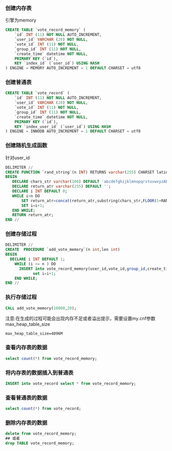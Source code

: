 
### 创建内存表
引擎为memory
```sql
CREATE TABLE `vote_record_memory` (
    `id` INT (11) NOT NULL AUTO_INCREMENT,  
    `user_id` VARCHAR (20) NOT NULL,  
    `vote_id` INT (11) NOT NULL,  
    `group_id` INT (11) NOT NULL,  
    `create_time` datetime NOT NULL,  
    PRIMARY KEY (`id`),  
    KEY `index_id` (`user_id`) USING HASH  
) ENGINE = MEMORY AUTO_INCREMENT = 1 DEFAULT CHARSET = utf8
```

### 创建普通表
```sql
CREATE TABLE `vote_record` (  
    `id` INT (11) NOT NULL AUTO_INCREMENT,  
    `user_id` VARCHAR (20) NOT NULL,  
    `vote_id` INT (11) NOT NULL,  
    `group_id` INT (11) NOT NULL,  
    `create_time` datetime NOT NULL,  
    PRIMARY KEY (`id`),  
    KEY `index_user_id` (`user_id`) USING HASH  
) ENGINE = INNODB AUTO_INCREMENT = 1 DEFAULT CHARSET = utf8
```

### 创建随机生成函数
针对user_id
```sql
DELIMITER //
CREATE FUNCTION `rand_string`(n INT) RETURNS varchar(255) CHARSET latin1
BEGIN
   DECLARE chars_str varchar(100) DEFAULT 'abcdefghijklmnopqrstuvwxyzABCDEFGHIJKLMNOPQRSTUVWXYZ0123456789';
   DECLARE return_atr varchar(255) DEFAULT '';
   DECLARE i INT DEFAULT 0;
   WHILE i<n DO
       SET return_atr=concat(return_atr,substring(chars_str,FLOOR(1+RAND()*62),1));
       SET i=i+1;
   END WHILE;
   RETURN return_atr;
END //
```

### 创建存储过程
```sql
DELIMITER //
CREATE  PROCEDURE `add_vote_memory`(n int,len int)
BEGIN  
  DECLARE i INT DEFAULT 1;
    WHILE (i <= n ) DO
      INSERT into vote_record_memory(user_id,vote_id,group_id,create_time ) VALUEs (rand_string(len),FLOOR(RAND() * 1000),FLOOR(RAND() * 100) ,now() );
            set i=i+1;
    END WHILE;
END //
```

### 执行存储过程
```sql
CALL add_vote_memory(10000,20);
```
注意:在生成的过程可能会出现内存不足或者溢出提示，需要设置my.cnf参数 max_heap_table_size
```config
max_heap_table_size=4096M
```
### 查看内存表的数据

```sql
select count(*) from vote_record_memory;
```

### 将内存表的数据插入到普通表

```sql
INSERT into vote_record select * from vote_record_memory;
```

### 查看普通表的数据
```sql
select count(*) from vote_record;
```

### 删除内存表的数据
```sql
delete from vote_record_memory;
## 或者
drop TABLE vote_record_memory;
```